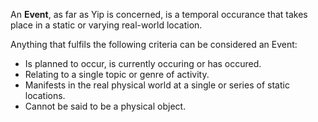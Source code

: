 An **Event**, as far as Yip is concerned, is a temporal occurance that takes place in a static or varying real-world location.

Anything that fulfils the following criteria can be considered an Event:

 * Is planned to occur, is currently occuring or has occured.
 * Relating to a single topic or genre of activity.
 * Manifests in the real physical world at a single or series of static locations.
 * Cannot be said to be a physical object.
